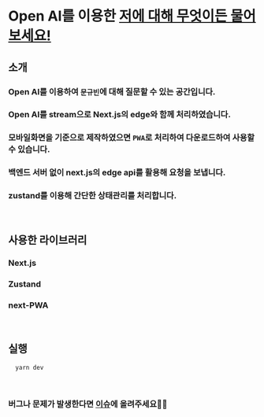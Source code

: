 # Open AI를 이용한 [저에 대해 무엇이든 물어보세요!](https://gpt-secretary.vercel.app/)

## 소개

### Open AI를 이용하여 `문규빈`에 대해 질문할 수 있는 공간입니다.
### Open AI를 stream으로 Next.js의 edge와 함께 처리하였습니다.
### 모바일화면을 기준으로 제작하였으면 `PWA`로 처리하여 다운로드하여 사용할 수 있습니다.
### 백엔드 서버 없이 next.js의 edge api를 활용해 요청을 보냅니다.
### zustand를 이용해 간단한 상태관리를 처리합니다.

<br />

## 사용한 라이브러리

### Next.js
### Zustand
### next-PWA

<br />

## 실행
```
  yarn dev
```

<br />

### 버그나 문제가 발생한다면 [이슈](https://github.com/jaewook-jeong/gpt-secretary/issues)에 올려주세요💪🏼
